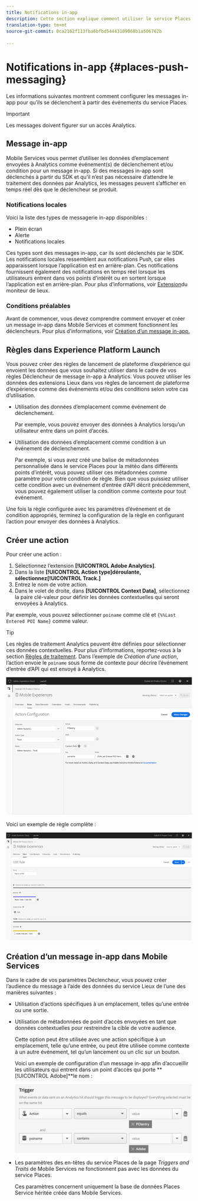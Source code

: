```yaml
---
title: Notifications in-app
description: Cette section explique comment utiliser le service Places avec la messagerie in-app.
translation-type: tm+mt
source-git-commit: 0ca2162f113fba6bfbd54443109068b1a506762b

---
```



# Notifications in-app {#places-push-messaging}

Les informations suivantes montrent comment configurer les messages in-app pour qu’ils se déclenchent à partir des événements du service Places.

>[!IMPORTANT]
>
>Les messages doivent figurer sur un accès Analytics.

## Message in-app

Mobile Services vous permet d’utiliser les données d’emplacement envoyées à Analytics comme événement(s) de déclenchement et/ou condition pour un message in-app. Si des messages in-app sont déclenchés à partir du SDK et qu’il n’est pas nécessaire d’attendre le traitement des données par Analytics, les messages peuvent s’afficher en temps réel dès que le déclencheur se produit.

### Notifications locales

Voici la liste des types de messagerie in-app disponibles :

* Plein écran
* Alerte
* Notifications locales

Ces types sont des messages in-app, car ils sont déclenchés par le SDK. Les notifications locales ressemblent aux notifications Push, car elles apparaissent lorsque l’application est en arrière-plan. Ces notifications fournissent également des notifications en temps réel lorsque les utilisateurs entrent dans vos points d’intérêt ou en sortent lorsque l’application est en arrière-plan. Pour plus d’informations, voir [Extension](/help/places-ext-aep-sdks/places-monitor-extension/places-monitor-extension.md)du moniteur de lieux.

### Conditions préalables 

Avant de commencer, vous devez comprendre comment envoyer et créer un message in-app dans Mobile Services et comment fonctionnent les déclencheurs. Pour plus d’informations, voir [Création d’un message in-app.](https://docs.adobe.com/content/help/en/mobile-services/using/messaging-ug/inapp-messages/t-in-app-message.html)

## Règles dans Experience Platform Launch

Vous pouvez créer des règles de lancement de plateforme d’expérience qui envoient les données que vous souhaitez utiliser dans le cadre de vos règles Déclencheur de message in-app à Analytics. Vous pouvez utiliser les données des extensions Lieux dans vos règles de lancement de plateforme d’expérience comme des événements et/ou des conditions selon votre cas d’utilisation.

* Utilisation des données d’emplacement comme événement de déclenchement.

   Par exemple, vous pouvez envoyer des données à Analytics lorsqu’un utilisateur entre dans un point d’accès.

* Utilisation des données d’emplacement comme condition à un événement de déclenchement.

   Par exemple, si vous avez créé une balise de métadonnées personnalisée dans le service Places pour la météo dans différents points d’intérêt, vous pouvez utiliser ces métadonnées comme paramètre pour votre condition de règle. Bien que vous puissiez utiliser cette condition avec un événement d’entrée d’API décrit précédemment, vous pouvez également utiliser la condition comme contexte pour tout événement.

Une fois la règle configurée avec les paramètres d’événement et de condition appropriés, terminez la configuration de la règle en configurant l’action pour envoyer des données à Analytics.

## Créer une action

Pour créer une action :

1. Sélectionnez l’extension **[!UICONTROL Adobe Analytics]**.
1. Dans la liste **[!UICONTROL Action type]**déroulante, sélectionnez**[!UICONTROL Track.]**
1. Entrez le nom de votre action.
1. Dans le volet de droite, dans **[!UICONTROL Context Data]**, sélectionnez la paire clé-valeur pour définir les données contextuelles qui seront envoyées à Analytics.

Par exemple, vous pouvez sélectionner `poiname` comme clé et `{%%Last Entered POI Name}` comme valeur.

>[!TIP]
>
>Les règles de traitement Analytics peuvent être définies pour sélectionner ces données contextuelles. Pour plus d’informations, reportez-vous à la section [Règles de traitement](https://docs.adobe.com/content/help/en/analytics/implementation/analytics-basics/ref-processing-rules.html). Dans l’exemple de *Création d’une action*, l’action envoie le `poiname` sous forme de contexte pour décrire l’événement d’entrée d’API qui est envoyé à Analytics.

![création d’une action](/help/assets/configure-action.png)

Voici un exemple de règle complète :

![règle terminée](/help/assets/create-a-rule.png)

## Création d’un message in-app dans Mobile Services

Dans le cadre de vos paramètres Déclencheur, vous pouvez créer l’audience du message à l’aide des données du service Lieux de l’une des manières suivantes :

* Utilisation d’actions spécifiques à un emplacement, telles qu’une entrée ou une sortie.
* Utilisation de métadonnées de point d’accès envoyées en tant que données contextuelles pour restreindre la cible de votre audience.

   Cette option peut être utilisée avec une action spécifique à un emplacement, telle qu’une entrée, ou peut être utilisée comme contexte à un autre événement, tel qu’un lancement ou un clic sur un bouton.

   Voici un exemple de configuration d’un message in-app afin d’accueillir les utilisateurs qui entrent dans un point d’accès qui porte **[!UICONTROL Adobe]**le nom :

   ![paramètres de déclenchement](/help/assets/trigger-parameters.png)

* Les paramètres des en-têtes du service Places de la page *Triggers and Traits* de Mobile Services ne fonctionnent pas avec les données du service Places.

   Ces paramètres concernent uniquement la base de données Places Service héritée créée dans Mobile Services.